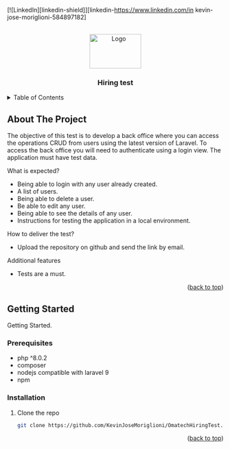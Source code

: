<a name="readme-top"></a>

[![LinkedIn][linkedin-shield]][linkedin-https://www.linkedin.com/in kevin-jose-moriglioni-584897182]

<br />
<div align="center">
  <a href="https://www.omatech.com/es">
    <img src="https://www.omatech.com/uploads/20220426/Screenshot-2022-04-26-at-10.01.40.png" alt="Logo" width="120" height="80">
  </a>

  <h3 align="center">Hiring test</h3>
</div>

<details>
  <summary>Table of Contents</summary>
  <ol>
    <li>
      <a href="#about-the-project">About The Project</a>
    </li>
    <li>
      <a href="#getting-started">Getting Started</a>
      <ul>
        <li><a href="#prerequisites">Prerequisites</a></li>
        <li><a href="#installation">Installation</a></li>
      </ul>
    </li>
  </ol>
</details>

## About The Project

The objective of this test is to develop a back office where you can access the operations CRUD from users using the latest version of Laravel.
To access the back office you will need to authenticate using a login view.
The application must have test data.

What is expected?
* Being able to login with any user already created.
* A list of users.
* Being able to delete a user.
* Be able to edit any user.
* Being able to see the details of any user.
* Instructions for testing the application in a local environment.

How to deliver the test?
* Upload the repository on github and send the link by email.

Additional features
* Tests are a must.

<p align="right">(<a href="#readme-top">back to top</a>)</p>

## Getting Started

Getting Started.

### Prerequisites

* php ^8.0.2
* composer
* nodejs compatible with laravel 9
* npm

### Installation

1. Clone the repo
   ```sh
   git clone https://github.com/KevinJoseMoriglioni/OmatechHiringTest.git
   ```
<p align="right">(<a href="#readme-top">back to top</a>)</p>

